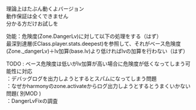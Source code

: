 理論上はたぶん動くよバージョン  
動作保証は全くできません  
分かる方だけお試しを

効能：危険度(Zone.DangerLv)に対して以下の処理をする（はず）  
最深到達層(EClass.player.stats.deepest)を参照して、それがベース危険度(Zone._dangerLv)＋lv加算(base.lv)より低ければlvの加算を行わない（はず）


TODO : ベース危険度は低いがlv加算が高い場合に危険度が低くなってしまう可能性に対応  
      ：デバッグログを出力しようとするとスパムになってしまう問題  
      ：なぜかharmonyのzone.activateからログ出力しようとするとうまくいかない問題(
      別MOD
      )  
：DangerLvFixの調査
